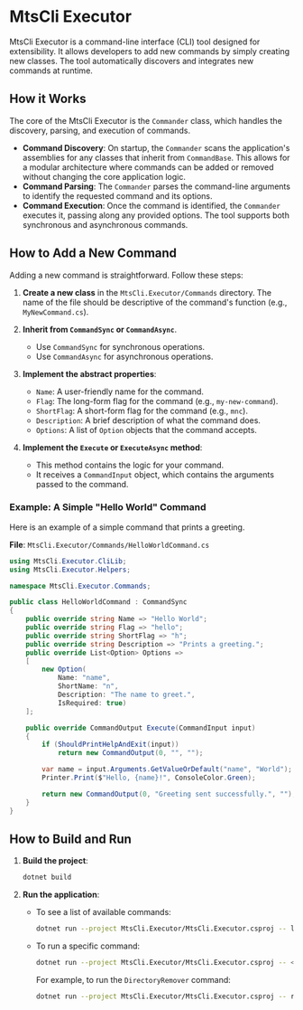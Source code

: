 # MtsCli Executor

MtsCli Executor is a command-line interface (CLI) tool designed for extensibility. It allows developers to add new commands by simply creating new classes. The tool automatically discovers and integrates new commands at runtime.

## How it Works

The core of the MtsCli Executor is the `Commander` class, which handles the discovery, parsing, and execution of commands.

- **Command Discovery**: On startup, the `Commander` scans the application's assemblies for any classes that inherit from `CommandBase`. This allows for a modular architecture where commands can be added or removed without changing the core application logic.
- **Command Parsing**: The `Commander` parses the command-line arguments to identify the requested command and its options.
- **Command Execution**: Once the command is identified, the `Commander` executes it, passing along any provided options. The tool supports both synchronous and asynchronous commands.

## How to Add a New Command

Adding a new command is straightforward. Follow these steps:

1.  **Create a new class** in the `MtsCli.Executor/Commands` directory. The name of the file should be descriptive of the command's function (e.g., `MyNewCommand.cs`).

2.  **Inherit from `CommandSync` or `CommandAsync`**.
    - Use `CommandSync` for synchronous operations.
    - Use `CommandAsync` for asynchronous operations.

3.  **Implement the abstract properties**:
    - `Name`: A user-friendly name for the command.
    - `Flag`: The long-form flag for the command (e.g., `my-new-command`).
    - `ShortFlag`: A short-form flag for the command (e.g., `mnc`).
    - `Description`: A brief description of what the command does.
    - `Options`: A list of `Option` objects that the command accepts.

4.  **Implement the `Execute` or `ExecuteAsync` method**:
    - This method contains the logic for your command.
    - It receives a `CommandInput` object, which contains the arguments passed to the command.

### Example: A Simple "Hello World" Command

Here is an example of a simple command that prints a greeting.

**File**: `MtsCli.Executor/Commands/HelloWorldCommand.cs`

```csharp
using MtsCli.Executor.CliLib;
using MtsCli.Executor.Helpers;

namespace MtsCli.Executor.Commands;

public class HelloWorldCommand : CommandSync
{
    public override string Name => "Hello World";
    public override string Flag => "hello";
    public override string ShortFlag => "h";
    public override string Description => "Prints a greeting.";
    public override List<Option> Options =>
    [
        new Option(
            Name: "name",
            ShortName: "n",
            Description: "The name to greet.",
            IsRequired: true)
    ];

    public override CommandOutput Execute(CommandInput input)
    {
        if (ShouldPrintHelpAndExit(input))
            return new CommandOutput(0, "", "");

        var name = input.Arguments.GetValueOrDefault("name", "World");
        Printer.Print($"Hello, {name}!", ConsoleColor.Green);

        return new CommandOutput(0, "Greeting sent successfully.", "");
    }
}
```

## How to Build and Run

1.  **Build the project**:
    ```bash
    dotnet build
    ```

2.  **Run the application**:
    - To see a list of available commands:
      ```bash
      dotnet run --project MtsCli.Executor/MtsCli.Executor.csproj -- list
      ```
    - To run a specific command:
      ```bash
      dotnet run --project MtsCli.Executor/MtsCli.Executor.csproj -- <command_flag> [options]
      ```
      For example, to run the `DirectoryRemover` command:
      ```bash
      dotnet run --project MtsCli.Executor/MtsCli.Executor.csproj -- remove-dir -p "C:\path\to\your\project"
      ```
